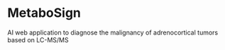 # MetaboSign
AI web application to diagnose the malignancy of adrenocortical tumors based on LC-MS/MS


